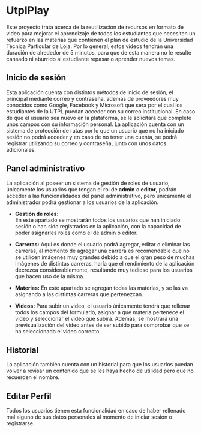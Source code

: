 # UtplPlay

Este proyecto trata acerca de la reutilización de recursos en formato de video para mejorar el aprendizaje de todos los estudiantes que necesiten un refuerzo en las materias que contienen el plan de estudio de la Universidad Técnica Particular de Loja. Por lo general, estos videos tendrán una duración de alrededor de 5 minutos, para que de esta manera no le resulte cansado ni aburrido al estudiante repasar o aprender nuevos temas.

## Inicio de sesión

Esta aplicación cuenta con distintos métodos de inicio de sesión, el principal mediante correo y contraseña, ademas de proveedores muy conocidos como Google, Facebook y Microsoft que sera por el cual los estudiantes de la UTPL puedan acceder con su correo institucional. En caso de que el usuario sea nuevo en la plataforma, se le solicitará que complete unos campos con su información personal.
La aplicación cuenta con un sistema de protección de rutas por lo que un usuario que no ha iniciado sesión no podrá acceder y en caso de no tener una cuenta, se podrá registrar utilizando su correo y contraseña, junto con unos datos adicionales. 


## Panel administrativo

La aplicación al poseer un sistema de gestión de roles de usuario, únicamente los usuarios que tengan el rol de **admin** o **editor**, podrán acceder a las funcionalidades del panel administrativo, pero únicamente el administrador podrá gestionar a los usuarios de la aplicación.

 -  **Gestión de roles:**  
 En este apartado se mostrarán todos los usuarios que han iniciado sesión o han sido registrados en la aplicación, con la capacidad de poder asignarles roles como el de admin o editor.
 
 - **Carreras:**
  Aquí es donde el usuario podrá agregar, editar o eliminar las carreras, al momento de agregar una carrera es recomendable que no se utilicen imágenes muy grandes debido a que el gran peso de muchas imágenes de distintas carreras, haría que el rendimiento de la aplicación decrezca considerablemente, resultando muy tedioso para los usuarios que hacen uso de la misma.

- **Materias:**
En este apartado se agregan todas las materias, y se las va asignando a las distintas carreras que pertenezcan.

- **Videos:**
Para subir un video, el usuario únicamente tendrá que rellenar todos los campos del formulario, asignar a que materia pertenece el video y seleccionar el video que subirá. Además, se mostrará una previsualización del video antes de ser subido para comprobar que se ha seleccionado el video correcto. 

## Historial
La aplicación también cuenta con un historial para que los usuarios puedan volver a revisar un contenido que se les haya hecho de utilidad pero que no recuerden el nombre. 

## Editar Perfil
Todos los usuarios tienen esta funcionalidad en caso de haber rellenado mal alguno de sus datos personales al momento de iniciar sesión o registrarse.




